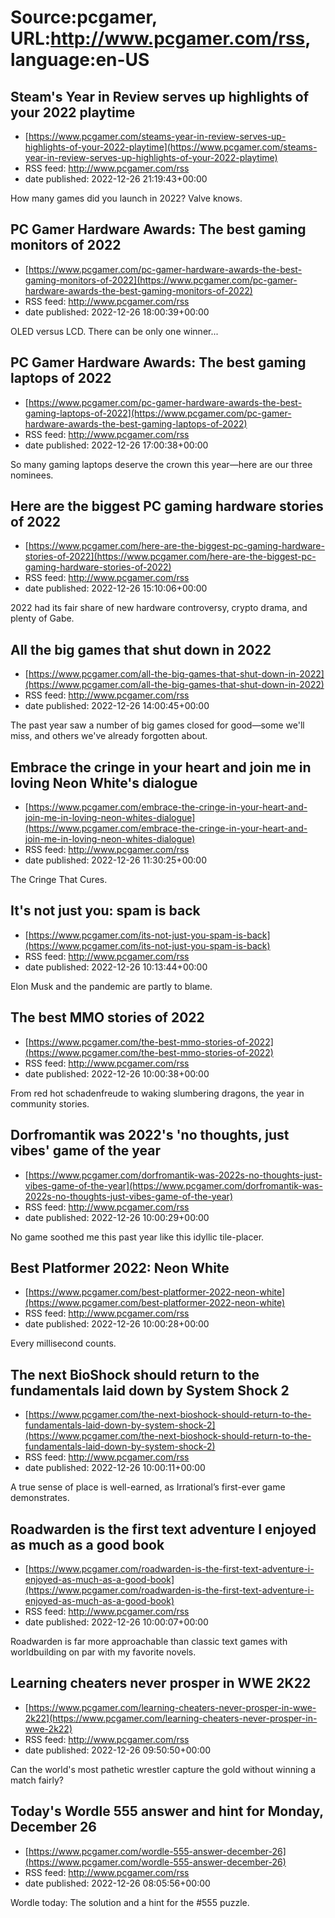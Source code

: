 # Source:pcgamer, URL:http://www.pcgamer.com/rss, language:en-US

## Steam's Year in Review serves up highlights of your 2022 playtime
 - [https://www.pcgamer.com/steams-year-in-review-serves-up-highlights-of-your-2022-playtime](https://www.pcgamer.com/steams-year-in-review-serves-up-highlights-of-your-2022-playtime)
 - RSS feed: http://www.pcgamer.com/rss
 - date published: 2022-12-26 21:19:43+00:00

How many games did you launch in 2022? Valve knows.

## PC Gamer Hardware Awards: The best gaming monitors of 2022
 - [https://www.pcgamer.com/pc-gamer-hardware-awards-the-best-gaming-monitors-of-2022](https://www.pcgamer.com/pc-gamer-hardware-awards-the-best-gaming-monitors-of-2022)
 - RSS feed: http://www.pcgamer.com/rss
 - date published: 2022-12-26 18:00:39+00:00

OLED versus LCD. There can be only one winner...

## PC Gamer Hardware Awards: The best gaming laptops of 2022
 - [https://www.pcgamer.com/pc-gamer-hardware-awards-the-best-gaming-laptops-of-2022](https://www.pcgamer.com/pc-gamer-hardware-awards-the-best-gaming-laptops-of-2022)
 - RSS feed: http://www.pcgamer.com/rss
 - date published: 2022-12-26 17:00:38+00:00

So many gaming laptops deserve the crown this year—here are our three nominees.

## Here are the biggest PC gaming hardware stories of 2022
 - [https://www.pcgamer.com/here-are-the-biggest-pc-gaming-hardware-stories-of-2022](https://www.pcgamer.com/here-are-the-biggest-pc-gaming-hardware-stories-of-2022)
 - RSS feed: http://www.pcgamer.com/rss
 - date published: 2022-12-26 15:10:06+00:00

2022 had its fair share of new hardware controversy, crypto drama, and plenty of Gabe.

## All the big games that shut down in 2022
 - [https://www.pcgamer.com/all-the-big-games-that-shut-down-in-2022](https://www.pcgamer.com/all-the-big-games-that-shut-down-in-2022)
 - RSS feed: http://www.pcgamer.com/rss
 - date published: 2022-12-26 14:00:45+00:00

The past year saw a number of big games closed for good—some we'll miss, and others we've already forgotten about.

## Embrace the cringe in your heart and join me in loving Neon White's dialogue
 - [https://www.pcgamer.com/embrace-the-cringe-in-your-heart-and-join-me-in-loving-neon-whites-dialogue](https://www.pcgamer.com/embrace-the-cringe-in-your-heart-and-join-me-in-loving-neon-whites-dialogue)
 - RSS feed: http://www.pcgamer.com/rss
 - date published: 2022-12-26 11:30:25+00:00

The Cringe That Cures.

## It's not just you: spam is back
 - [https://www.pcgamer.com/its-not-just-you-spam-is-back](https://www.pcgamer.com/its-not-just-you-spam-is-back)
 - RSS feed: http://www.pcgamer.com/rss
 - date published: 2022-12-26 10:13:44+00:00

Elon Musk and the pandemic are partly to blame.

## The best MMO stories of 2022
 - [https://www.pcgamer.com/the-best-mmo-stories-of-2022](https://www.pcgamer.com/the-best-mmo-stories-of-2022)
 - RSS feed: http://www.pcgamer.com/rss
 - date published: 2022-12-26 10:00:38+00:00

From red hot schadenfreude to waking slumbering dragons, the year in community stories.

## Dorfromantik was 2022's 'no thoughts, just vibes' game of the year
 - [https://www.pcgamer.com/dorfromantik-was-2022s-no-thoughts-just-vibes-game-of-the-year](https://www.pcgamer.com/dorfromantik-was-2022s-no-thoughts-just-vibes-game-of-the-year)
 - RSS feed: http://www.pcgamer.com/rss
 - date published: 2022-12-26 10:00:29+00:00

No game soothed me this past year like this idyllic tile-placer.

## Best Platformer 2022: Neon White
 - [https://www.pcgamer.com/best-platformer-2022-neon-white](https://www.pcgamer.com/best-platformer-2022-neon-white)
 - RSS feed: http://www.pcgamer.com/rss
 - date published: 2022-12-26 10:00:28+00:00

Every millisecond counts.

## The next BioShock should return to the fundamentals laid down by System Shock 2
 - [https://www.pcgamer.com/the-next-bioshock-should-return-to-the-fundamentals-laid-down-by-system-shock-2](https://www.pcgamer.com/the-next-bioshock-should-return-to-the-fundamentals-laid-down-by-system-shock-2)
 - RSS feed: http://www.pcgamer.com/rss
 - date published: 2022-12-26 10:00:11+00:00

A true sense of place is well-earned, as Irrational’s first-ever game demonstrates.

## Roadwarden is the first text adventure I enjoyed as much as a good book
 - [https://www.pcgamer.com/roadwarden-is-the-first-text-adventure-i-enjoyed-as-much-as-a-good-book](https://www.pcgamer.com/roadwarden-is-the-first-text-adventure-i-enjoyed-as-much-as-a-good-book)
 - RSS feed: http://www.pcgamer.com/rss
 - date published: 2022-12-26 10:00:07+00:00

Roadwarden is far more approachable than classic text games with worldbuilding on par with my favorite novels.

## Learning cheaters never prosper in WWE 2K22
 - [https://www.pcgamer.com/learning-cheaters-never-prosper-in-wwe-2k22](https://www.pcgamer.com/learning-cheaters-never-prosper-in-wwe-2k22)
 - RSS feed: http://www.pcgamer.com/rss
 - date published: 2022-12-26 09:50:50+00:00

Can the world's most pathetic wrestler capture the gold without winning a match fairly?

## Today's Wordle 555 answer and hint for Monday, December 26
 - [https://www.pcgamer.com/wordle-555-answer-december-26](https://www.pcgamer.com/wordle-555-answer-december-26)
 - RSS feed: http://www.pcgamer.com/rss
 - date published: 2022-12-26 08:05:56+00:00

Wordle today: The solution and a hint for the #555 puzzle.

